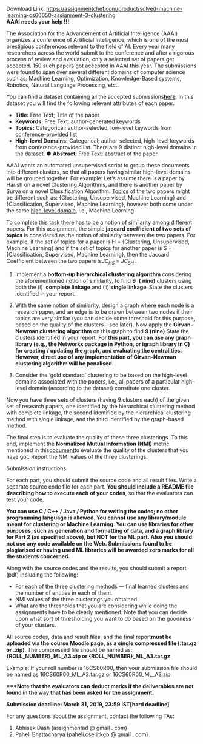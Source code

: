Download Link: https://assignmentchef.com/product/solved-machine-learning-cs60050-assignment-3-clustering
<br>
<strong>AAAI needs your help !!! </strong>

<strong> </strong>

The Association for the Advancement of Artificial Intelligence (AAAI) organizes a conference of Artificial Intelligence, which is one of the most prestigious conferences relevant to the field of AI. Every year many researchers across the world submit to the conference and after a rigorous process of review and evaluation, only a selected set of papers get accepted. 150 such papers got accepted in AAAI this year. The submissions were found to span over several different domains of computer science such as: Machine Learning, Optimization, Knowledge-Based systems, Robotics, Natural Language Processing, etc..




You can find a dataset containing all the accepted submissions <u>​</u><a href="https://drive.google.com/file/d/1cz-6cVfF-A7Tp6of7L8NhczmGUBhFP1w/view?usp=sharing"><strong>here</strong></a>​. In this dataset you will find the following relevant attributes of each paper.

<ul>

 <li><strong>Title:</strong>​ Free Text; Title of the paper</li>

 <li><strong>Keywords:</strong>​ Free Text: author-generated keywords</li>

 <li><strong>Topics:</strong>​ Categorical; author-selected, low-level keywords from conference-provided list</li>

 <li><strong>High-level Domains:</strong>​ Categorical; author-selected, high-level keywords from conference-provided list. There are 9 distinct high-level domains in the dataset. ● <strong>Abstract:</strong>​ Free Text: abstract of the paper</li>

</ul>




AAAI wants an automated unsupervised script to group these documents into different clusters, so that all papers having similar high-level domains will be grouped together. For example: Let’s assume there is a paper by Harish on a novel Clustering Algorithms, and there is another paper by Surya on a novel Classification Algorithm. <u>​Topics</u>​ of the two papers might be different such as: {Clustering, Unsupervised, Machine Learning} and {Classification, Supervised, Machine Learning}, however both come under the same ​<u>high-level domain</u><u>​</u>, i.e., Machine Learning.




To complete this task there has to be a notion of similarity among different papers. For this assignment, the simple ​<strong>jaccard coefficient of two sets of topics</strong>​ is considered as the notion of similarity between the two papers. For example, if the set of topics for a paper is H = {Clustering, Unsupervised, Machine Learning} and if the set of topics for another paper is S = {Classification, Supervised, Machine Learning}, then the Jaccard Coefficient between the two papers is<em>JC<sub>HS </sub></em>= <em>JC<sub>SH </sub></em>.




<ol>

 <li>Implement a <strong>bottom-up hierarchical clustering algorithm</strong>​ considering the​              aforementioned notion of similarity, to find <strong>9</strong>​ ​ <strong>(</strong>​ <strong>nine)</strong> clusters using both the (i) ​        <strong>complete</strong>​           <strong> linkage</strong>​ and (ii) ​<strong>single linkage </strong>​ State the clusters identified in your report.</li>

</ol>




<ol start="2">

 <li>With the same notion of similarity, design a graph where each node is a research paper, and an edge is to be drawn between two nodes if their topics are very similar (you can decide some threshold for this purpose, based on the quality of the clusters – see later). Now apply the ​<strong>Girvan-Newman clustering algorithm</strong>​ on this graph to find ​<strong>9 (nine)</strong> State the clusters identified in your report. ​<strong>For this part, you can use any graph library (e.g., the Networkx package in Python, or igraph library in C) for creating / updating the graph, and evaluating the centralities. However, direct use of any implementation of Girvan-Newman clustering algorithm will be penalised.</strong></li>

</ol>




<ol start="3">

 <li>Consider the ‘gold standard’ clustering to be based on the high-level domains associated with the papers, i.e., all papers of a particular high-level domain (according to the dataset) constitute one cluster.</li>

</ol>

Now you have three sets of clusters (having 9 clusters each) of the given set of research papers, one identified by the hierarchical clustering method with complete linkage, the second identified by the hierarchical clustering method with single linkage, and the third identified by the graph-based method.

The final step is to evaluate the quality of these three clusterings. To this end, implement the ​<strong>Normalized Mutual Information (NMI)</strong>​ metric mentioned in this <u>​</u><a href="https://nlp.stanford.edu/IR-book/html/htmledition/evaluation-of-clustering-1.html">document</a>​ to evaluate the quality of the clusters that you have got. Report the NMI values of the three clusterings.

Submission instructions




For each part, you should submit the source code and all result files. Write a separate source code file for each part. <strong>You</strong>​<strong> should include a README file describing how to execute each of your codes</strong>​, so that the evaluators can test your code.




<strong>You can use C / C++ / Java / Python for writing the codes; no other programming language is allowed. </strong>​<strong>You cannot use any library/module meant for clustering or Machine Learning</strong>​<strong>. You can use libraries for other purposes, such as generation and formatting of data, and a graph library for Part 2 (as specified above), but </strong><strong>NOT</strong>​<strong> for the ML part.</strong>​<strong> Also you should not use any code available on the Web. </strong>​<strong>Submissions found to be plagiarised or having used ML libraries will be awarded zero marks for all the students concerned. </strong>




Along with the source codes and the results, you should submit a report (pdf) including the following:

<ul>

 <li>For each of the three clustering methods — final learned clusters and the number of entities in each of them.</li>

 <li>NMI values of the three clusterings you obtained</li>

 <li>What are the thresholds that you are considering while doing the assignments have to be clearly mentioned. Note that you can decide upon what sort of thresholding you want to do based on the goodness of your clusters.</li>

</ul>

All source codes, data and result files, and the final report ​<strong>must be uploaded via the course Moodle page, as a single compressed file (.tar.gz or .zip)</strong>​.​ The compressed file should be named as: ​<strong>{ROLL_NUMBER}_ML_A3.zip or {ROLL_NUMBER}_ML_A3.tar.gz </strong>

Example: If your roll number is 16CS60R00, then your submission file should be named as 16CS60R00_ML_A3.tar.gz or 16CS60R00_ML_A3.zip




<strong>***Note that the evaluators can deduct marks if the deliverables are not found in the way that has been asked for the assignment. </strong>

<strong> </strong>

<strong>Submission deadline: March 31, 2019, 23:59 IST </strong>​<strong>[hard deadline] </strong>




For any questions about the assignment, contact the following TAs:

<ol>

 <li>Abhisek Dash (assignmentad @ gmail . com)</li>

 <li>Paheli Bhattacharya (paheli.cse.iitkgp @ gmail . com)</li>

</ol>